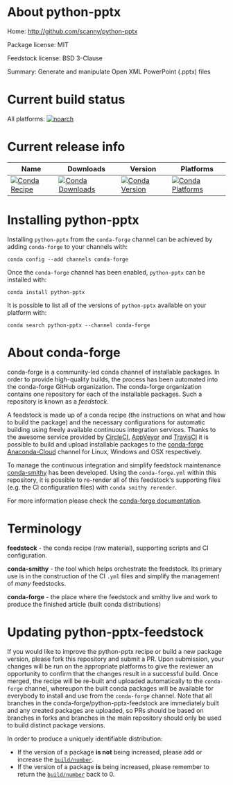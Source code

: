 About python-pptx
=================

Home: http://github.com/scanny/python-pptx

Package license: MIT

Feedstock license: BSD 3-Clause

Summary: Generate and manipulate Open XML PowerPoint (.pptx) files



Current build status
====================

All platforms:
[![noarch](https://img.shields.io/circleci/project/github/conda-forge/python-pptx-feedstock/master.svg?label=noarch)](https://circleci.com/gh/conda-forge/python-pptx-feedstock)

Current release info
====================

| Name | Downloads | Version | Platforms |
| --- | --- | --- | --- |
| [![Conda Recipe](https://img.shields.io/badge/recipe-python--pptx-green.svg)](https://anaconda.org/conda-forge/python-pptx) | [![Conda Downloads](https://img.shields.io/conda/dn/conda-forge/python-pptx.svg)](https://anaconda.org/conda-forge/python-pptx) | [![Conda Version](https://img.shields.io/conda/vn/conda-forge/python-pptx.svg)](https://anaconda.org/conda-forge/python-pptx) | [![Conda Platforms](https://img.shields.io/conda/pn/conda-forge/python-pptx.svg)](https://anaconda.org/conda-forge/python-pptx) |

Installing python-pptx
======================

Installing `python-pptx` from the `conda-forge` channel can be achieved by adding `conda-forge` to your channels with:

```
conda config --add channels conda-forge
```

Once the `conda-forge` channel has been enabled, `python-pptx` can be installed with:

```
conda install python-pptx
```

It is possible to list all of the versions of `python-pptx` available on your platform with:

```
conda search python-pptx --channel conda-forge
```


About conda-forge
=================

conda-forge is a community-led conda channel of installable packages.
In order to provide high-quality builds, the process has been automated into the
conda-forge GitHub organization. The conda-forge organization contains one repository
for each of the installable packages. Such a repository is known as a *feedstock*.

A feedstock is made up of a conda recipe (the instructions on what and how to build
the package) and the necessary configurations for automatic building using freely
available continuous integration services. Thanks to the awesome service provided by
[CircleCI](https://circleci.com/), [AppVeyor](https://www.appveyor.com/)
and [TravisCI](https://travis-ci.org/) it is possible to build and upload installable
packages to the [conda-forge](https://anaconda.org/conda-forge)
[Anaconda-Cloud](https://anaconda.org/) channel for Linux, Windows and OSX respectively.

To manage the continuous integration and simplify feedstock maintenance
[conda-smithy](https://github.com/conda-forge/conda-smithy) has been developed.
Using the ``conda-forge.yml`` within this repository, it is possible to re-render all of
this feedstock's supporting files (e.g. the CI configuration files) with ``conda smithy rerender``.

For more information please check the [conda-forge documentation](https://conda-forge.org/docs/).

Terminology
===========

**feedstock** - the conda recipe (raw material), supporting scripts and CI configuration.

**conda-smithy** - the tool which helps orchestrate the feedstock.
                   Its primary use is in the construction of the CI ``.yml`` files
                   and simplify the management of *many* feedstocks.

**conda-forge** - the place where the feedstock and smithy live and work to
                  produce the finished article (built conda distributions)


Updating python-pptx-feedstock
==============================

If you would like to improve the python-pptx recipe or build a new
package version, please fork this repository and submit a PR. Upon submission,
your changes will be run on the appropriate platforms to give the reviewer an
opportunity to confirm that the changes result in a successful build. Once
merged, the recipe will be re-built and uploaded automatically to the
`conda-forge` channel, whereupon the built conda packages will be available for
everybody to install and use from the `conda-forge` channel.
Note that all branches in the conda-forge/python-pptx-feedstock are
immediately built and any created packages are uploaded, so PRs should be based
on branches in forks and branches in the main repository should only be used to
build distinct package versions.

In order to produce a uniquely identifiable distribution:
 * If the version of a package **is not** being increased, please add or increase
   the [``build/number``](https://conda.io/docs/user-guide/tasks/build-packages/define-metadata.html#build-number-and-string).
 * If the version of a package **is** being increased, please remember to return
   the [``build/number``](https://conda.io/docs/user-guide/tasks/build-packages/define-metadata.html#build-number-and-string)
   back to 0.
